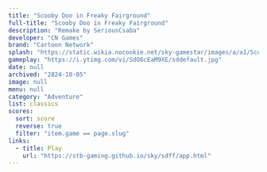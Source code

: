 ```yaml
---
title: "Scooby Doo in Freaky Fairground"
full-title: "Scooby Doo in Freaky Fairground"
description: "Remake by SeriousCsaba"
developer: "CN Games"
brand: "Cartoon Network"
splash: "https://static.wikia.nocookie.net/sky-gamestar/images/a/a1/Scooby_Doo_Freaky_Fairground.png"
gameplay: "https://i.ytimg.com/vi/SdO6cEaM9XE/sddefault.jpg"
date: null
archived: "2024-10-05"
image: null
menu: null
category: "Adventure"
list: classics
scores:
  sort: score
  reverse: true
  filter: "item.game == page.slug"
links:
  - title: Play
    url: "https://stb-gaming.github.io/sky/sdff/app.html"
---
```

